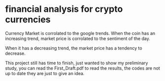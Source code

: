 # financial analysis for crypto currencies

Currency Market is corrolated to the google trends. When the coin has an increasing trend, market price is corrolated to the sentiment of the day. 

When it has a decreasing trend, the market price has a tendency to decrease.

This project still has time to finish, just wanted to show my preliminary study, you can read the First_Draft.pdf to read the results, the codes are not up to date they are just to give an idea.

